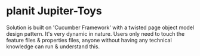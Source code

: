 # planit Jupiter-Toys
Solution is built on 'Cucumber Framework' with a twisted page object model design pattern.
It's very dynamic in nature. Users only need to touch the feature files & properties files, anyone without having any technical knowledge can run & understand this.
